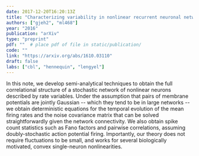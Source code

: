 ```yaml
---
date: 2017-12-20T16:20:13Z
title: "Characterizing variability in nonlinear recurrent neuronal networks"
authors: ["gjeh2", "ml468"]
year: "2016"
publication: "arXiv"
type: "preprint" 
pdf: ""  # place pdf of file in static/publication/
code: ""
link: "https://arxiv.org/abs/1610.03110"
draft: false
labs: ["cbl", "hennequin", "lengyel"]
---
```


In this note, we develop semi-analytical techniques to obtain the full
correlational structure of a stochastic network of nonlinear neurons described
by rate variables. Under the assumption that pairs of membrane potentials are
jointly Gaussian -- which they tend to be in large networks -- we obtain
deterministic equations for the temporal evolution of the mean firing rates and
the noise covariance matrix that can be solved straightforwardly given the
network connectivity. We also obtain spike count statistics such as Fano
factors and pairwise correlations, assuming doubly-stochastic action potential
firing. Importantly, our theory does not require fluctuations to be small, and
works for several biologically motivated, convex single-neuron nonlinearities.


